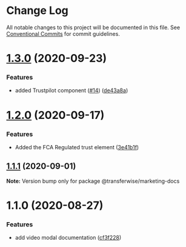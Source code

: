 # Change Log

All notable changes to this project will be documented in this file.
See [Conventional Commits](https://conventionalcommits.org) for commit guidelines.

# [1.3.0](https://github.com/transferwise/marketing-components/compare/@transferwise/marketing-docs@1.2.0...@transferwise/marketing-docs@1.3.0) (2020-09-23)


### Features

* added Trustpilot component ([#14](https://github.com/transferwise/marketing-components/issues/14)) ([de43a8a](https://github.com/transferwise/marketing-components/commit/de43a8afffb27c41c81b3581097451b5d8562f24))





# [1.2.0](https://github.com/transferwise/marketing-components/compare/@transferwise/marketing-docs@1.1.1...@transferwise/marketing-docs@1.2.0) (2020-09-17)


### Features

* Added the FCA Regulated trust element ([3e41b1f](https://github.com/transferwise/marketing-components/commit/3e41b1f3c4d56654f322a1bcaa60a5bc00ef65fa))





## [1.1.1](https://github.com/transferwise/marketing-components/compare/@transferwise/marketing-docs@1.1.0...@transferwise/marketing-docs@1.1.1) (2020-09-01)

**Note:** Version bump only for package @transferwise/marketing-docs





# 1.1.0 (2020-08-27)


### Features

* add video modal documentation ([cf3f228](https://github.com/transferwise/marketing-components/commit/cf3f228e7ae0acc70082c0926c7acf680756c01a))
